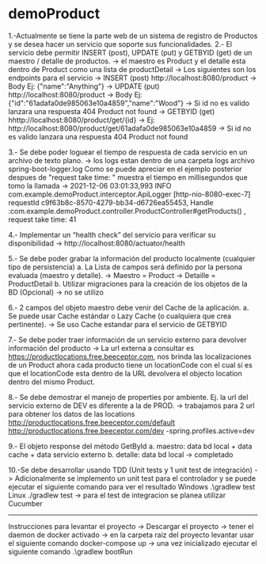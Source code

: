 # demoProduct
1.-Actualmente se tiene la parte web de un sistema de registro de Productos y se desea
hacer un servicio que soporte sus funcionalidades.
2.- El servicio debe permitir INSERT (post), UPDATE (put) y GETBYID (get) de un maestro / detalle de productos.
-> el maestro es Product y el detalle esta dentro de Product como una lista de productDetail
-> Los siguientes son los endpoints para el servicio
-> INSERT (post) http://localhost:8080/product 
    -> Body Ej: {"name":"Anything"}
-> UPDATE (put) http://localhost:8080/product 
    -> Body Ej: {"id":"61adafa0de985063e10a4859","name":"Wood"}
    -> Si id no es valido lanzara una respuesta 404 Product not found
-> GETBYID (get) hhttp://localhost:8080/product/get/{id}
    -> Ej: http://localhost:8080/product/get/61adafa0de985063e10a4859
    -> Si id no es valido lanzara una respuesta 404 Product not found

3.- Se debe poder loguear el tiempo de respuesta de cada servicio en un archivo de texto
plano.
-> los logs estan dentro de una carpeta logs archivo spring-boot-logger.log
  Como se puede apreciar en el ejemplo posterior despues de "request take time: " muestra el tiempo en millisegundos que tomo la llamada
  -> 2021-12-06 03:01:33,993 INFO com.example.demoProduct.interceptor.ApiLogger [http-nio-8080-exec-7] requestId c9f63b8c-8570-4279-bb34-d6726ea55453, Handle :com.example.demoProduct.controller.ProductController#getProducts() , request take time: 41

4.- Implementar un “health check” del servicio para verificar su disponibilidad
-> http://localhost:8080/actuator/health

5.- Se debe poder grabar la información del producto localmente (cualquier tipo de
persistencia)
a. La Lista de campos será definido por la persona evaluada (maestro y detalle).
  -> Maestro = Product
  -> Detaille = ProductDetail
b. Utilizar migraciones para la creación de los objetos de la BD (Opcional)
  -> no se utilizo

6.- 2 campos del objeto maestro debe venir del Cache de la aplicación.
a. Se puede usar Cache estándar o Lazy Cache (o cualquiera que crea
pertinente).
-> Se uso Cache estandar para el servicio de GETBYID

7.- Se debe poder traer información de un servicio externo para devolver información del
producto
-> La url externa a consultar es https://productlocations.free.beeceptor.com, nos brinda las localizaciones de un Product
ahora cada producto tiene un locationCode con el cual si es que el locationCode esta dentro de la URL devolvera el objecto location dentro del mismo Product.

8.- Se debe demostrar el manejo de properties por ambiente. Ej. la url del servicio
externo de DEV es diferente a la de PROD.
-> trabajamos para 2 url para obtener los datos de las locations
        http://productlocations.free.beeceptor.com/default
        http://productlocations.free.beeceptor.com/dev      -spring.profiles.active=dev

9.- El objeto response del método GetById
a. maestro: data bd local + data cache + data servicio externo
b. detalle: data bd local
-> completado

10.-Se debe desarrollar usando TDD (Unit tests y 1 unit test de integración)
  -> Adicionalmente se implemento un unit test para el controlador y se puede ejecutar el siguiente comando para ver el resultado
  Windows .\gradlew test Linux ./gradlew test
  -> para el test de integracion se planea utilizar Cucumber

----------------------------------------------------------------------------------------------------------------------------

Instrucciones para levantar el proyecto
-> Descargar el proyecto
-> tener el daemon de docker activado
-> en la carpeta raiz del proyecto levantar usar el siguiente comando
docker-compose up
-> una vez inicializado ejecutar el siguiente comando
.\gradlew bootRun



